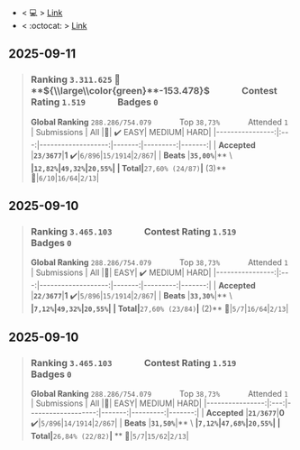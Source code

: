 * < :computer: > [Link](https://leetcode.com/u/mnascimento0392/)
* < :octocat: > [Link](https://github.com/matheus0392/leetCode/)

## 2025-09-11
> ### **Ranking `3.311.625`** :small_red_triangle_down:  **${\\large\\color{green}**-153.478}$ &emsp;&emsp;&emsp; **Contest Rating `1.519`**  &emsp;&emsp;&emsp; **Badges `0`**
>**Global Ranking**  `288.286/754.079` &emsp;&emsp;&emsp; Top `38,73%` &emsp;&emsp;&emsp; Attended `1`
>| Submissions     | All |:small_red_triangle:| :heavy_check_mark: EASY|  MEDIUM|  HARD|
>|----------------:|:---:|-------------------:|-------:|---------:|-------:|
>| **Accepted**    |**`23/3677`**|**1** :heavy_check_mark:|`6/896`|`15/1914`|`2/867`|
>| **Beats**       |**`35,00%`**|** \ **|`12,82%`|`49,32%`|`20,55%`|
>| **Total**|**`27,60% (24/87)`**|** (3)** :dart:|`6/10`|`16/64`|`2/13`|

## 2025-09-10
> ### **Ranking `3.465.103`**    &emsp;&emsp;&emsp; **Contest Rating `1.519`**  &emsp;&emsp;&emsp; **Badges `0`**
>**Global Ranking**  `288.286/754.079` &emsp;&emsp;&emsp; Top `38,73%` &emsp;&emsp;&emsp; Attended `1`
>| Submissions     | All |:small_red_triangle:|  EASY| :heavy_check_mark: MEDIUM|  HARD|
>|----------------:|:---:|-------------------:|-------:|---------:|-------:|
>| **Accepted**    |**`22/3677`**|**1** :heavy_check_mark:|`5/896`|`15/1914`|`2/867`|
>| **Beats**       |**`33,30%`**|** \ **|`7,12%`|`49,32%`|`20,55%`|
>| **Total**|**`27,60% (23/84)`**|** (2)** :dart:|`5/7`|`16/64`|`2/13`|

## 2025-09-10
> ### **Ranking `3.465.103`**    &emsp;&emsp;&emsp; **Contest Rating `1.519`**  &emsp;&emsp;&emsp; **Badges `0`** 
>**Global Ranking**  `288.286/754.079` &emsp;&emsp;&emsp; Top `38,73%` &emsp;&emsp;&emsp; Attended `1`
>| Submissions     | All |:small_red_triangle:|  EASY|  MEDIUM|  HARD|
>|----------------:|:---:|-------------------:|-------:|---------:|-------:|
>| **Accepted**    |**`21/3677`**|**0** :heavy_check_mark:|`5/896`|`14/1914`|`2/867`|
>| **Beats**       |**`31,50%`**|** \ **|`7,12%`|`47,68%`|`20,55%`|
>| **Total**|**`26,84% (22/82)`**|** ** :dart:|`5/7`|`15/62`|`2/13`|
